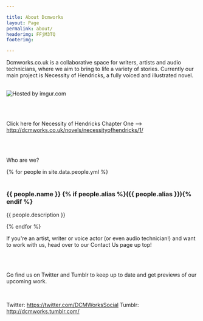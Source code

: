```yaml
---

title: About Dcmworks
layout: Page
permalink: about/
headerimg: FFjM3TQ
footerimg: 

---
```


Dcmworks.co.uk is a collaborative space for writers, artists and audio technicians, where we aim to bring to life a variety of stories. Currently our main project is Necessity of Hendricks, a fully voiced and illustrated novel. 

<br />

<img src="http://i.imgur.com/bUZjRSB.png" title="Hosted by imgur.com"/>

<br /><br />

Click here for Necessity of Hendricks Chapter One --> http://dcmworks.co.uk/novels/necessityofhendricks/1/


<br /><br />


Who are we?

{% for people in site.data.people.yml %}
<br /><br />
<div id="person" class="content">
	<h3>{{ people.name }} {% if people.alias %}({{ people.alias }}){% endif %}</h3>
	<p>{{ people.description }}</p>
</div>
{% endfor %}


If you're an artist, writer or voice actor (or even audio technician!) and want to work with us, head over to our Contact Us page up top!

<br /><br />

Go find us on Twitter and Tumblr to keep up to date and get previews of our upcoming work.

<br />

Twitter: https://twitter.com/DCMWorksSocial
Tumblr: http://dcmworks.tumblr.com/